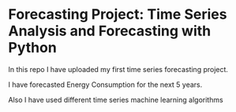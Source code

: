 # Forecasting Project: Time Series Analysis and Forecasting with Python

In this repo I have uploaded my first time series forecasting project. 

I have forecasted Energy Consumption for the next 5 years.

Also I have used different time series machine learning algorithms